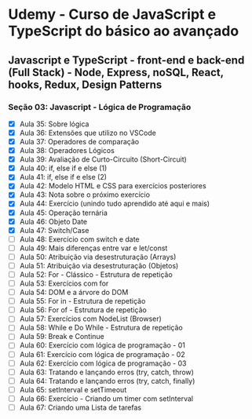# Udemy - Curso de JavaScript e TypeScript do básico ao avançado

## Javascript e TypeScript - front-end e back-end (Full Stack) - Node, Express, noSQL, React, hooks, Redux, Design Patterns
### Seção 03: Javascript - Lógica de Programação

* [X] Aula 35: Sobre lógica
* [X] Aula 36: Extensões que utilizo no VSCode
* [X] Aula 37: Operadores de comparação
* [X] Aula 38: Operadores Lógicos
* [X] Aula 39: Avaliação de Curto-Circuito (Short-Circuit)
* [X] Aula 40: if, else if e else (1)
* [X] Aula 41: if, else if e else (2)
* [X] Aula 42: Modelo HTML e CSS para exercícios posteriores
* [X] Aula 43: Nota sobre o próximo exercício
* [X] Aula 44: Exercício (unindo tudo aprendido até aqui e mais)
* [X] Aula 45: Operação ternária
* [X] Aula 46: Objeto Date
* [X] Aula 47: Switch/Case
* [ ] Aula 48: Exercício com switch e date
* [ ] Aula 49: Mais diferenças entre var e let/const
* [ ] Aula 50: Atribuição via desestruturação (Arrays)
* [ ] Aula 51: Atribuição via desestruturação (Objetos)
* [ ] Aula 52: For - Clássico - Estrutura de repetição
* [ ] Aula 53: Exercícios com for
* [ ] Aula 54: DOM e a árvore do DOM
* [ ] Aula 55: For in - Estrutura de repetição
* [ ] Aula 56: For of - Estrutura de repetição
* [ ] Aula 57: Exercícios com NodeList (Browser)
* [ ] Aula 58: While e Do While - Estrutura de repetição
* [ ] Aula 59: Break e Continue
* [ ] Aula 60: Exercício com lógica de programação - 01
* [ ] Aula 61: Exercício com lógica de programação - 02
* [ ] Aula 62: Exercício com lógica de programação - 03
* [ ] Aula 63: Tratando e lançando erros (try, catch, throw)
* [ ] Aula 64: Tratando e lançando erros (try, catch, finally)
* [ ] Aula 65: setInterval e setTimeout
* [ ] Aula 66: Exercício - Criando um timer com setInterval
* [ ] Aula 67: Criando uma Lista de tarefas
